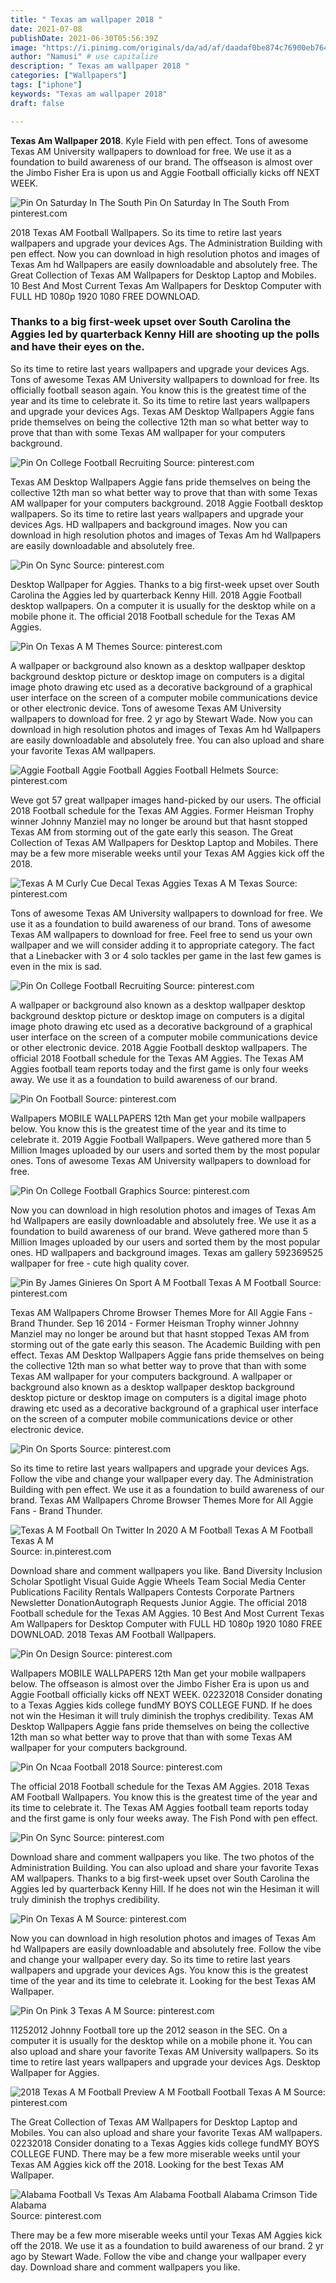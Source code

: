 ```yaml
---
title: " Texas am wallpaper 2018 "
date: 2021-07-08
publishDate: 2021-06-30T05:56:39Z
image: "https://i.pinimg.com/originals/da/ad/af/daadaf0be874c76900eb764173d1014f.jpg"
author: "Namusi" # use capitalize
description: " Texas am wallpaper 2018 "
categories: ["Wallpapers"]
tags: ["iphone"]
keywords: "Texas am wallpaper 2018"
draft: false

---
```



**Texas Am Wallpaper 2018**. Kyle Field with pen effect. Tons of awesome Texas AM University wallpapers to download for free. We use it as a foundation to build awareness of our brand. The offseason is almost over the Jimbo Fisher Era is upon us and Aggie Football officially kicks off NEXT WEEK.

![Pin On Saturday In The South](https://i.pinimg.com/originals/4f/0a/d0/4f0ad0c70fa6704c8b549a56191d275f.jpg "Pin On Saturday In The South")
Pin On Saturday In The South From pinterest.com


2018 Texas AM Football Wallpapers. So its time to retire last years wallpapers and upgrade your devices Ags. The Administration Building with pen effect. Now you can download in high resolution photos and images of Texas Am hd Wallpapers are easily downloadable and absolutely free. The Great Collection of Texas AM Wallpapers for Desktop Laptop and Mobiles. 10 Best And Most Current Texas Am Wallpapers for Desktop Computer with FULL HD 1080p 1920 1080 FREE DOWNLOAD.

### Thanks to a big first-week upset over South Carolina the Aggies led by quarterback Kenny Hill are shooting up the polls and have their eyes on the.

So its time to retire last years wallpapers and upgrade your devices Ags. Tons of awesome Texas AM University wallpapers to download for free. Its officially football season again. You know this is the greatest time of the year and its time to celebrate it. So its time to retire last years wallpapers and upgrade your devices Ags. Texas AM Desktop Wallpapers Aggie fans pride themselves on being the collective 12th man so what better way to prove that than with some Texas AM wallpaper for your computers background.


![Pin On College Football Recruiting](https://i.pinimg.com/originals/7c/41/3e/7c413efbc4a7ff1281ce7268a97f62ef.jpg "Pin On College Football Recruiting")
Source: pinterest.com

Texas AM Desktop Wallpapers Aggie fans pride themselves on being the collective 12th man so what better way to prove that than with some Texas AM wallpaper for your computers background. 2018 Aggie Football desktop wallpapers. So its time to retire last years wallpapers and upgrade your devices Ags. HD wallpapers and background images. Now you can download in high resolution photos and images of Texas Am hd Wallpapers are easily downloadable and absolutely free.

![Pin On Sync](https://i.pinimg.com/originals/f7/d1/a4/f7d1a4aff0d32448ddcebe19eed444a2.jpg "Pin On Sync")
Source: pinterest.com

Desktop Wallpaper for Aggies. Thanks to a big first-week upset over South Carolina the Aggies led by quarterback Kenny Hill. 2018 Aggie Football desktop wallpapers. On a computer it is usually for the desktop while on a mobile phone it. The official 2018 Football schedule for the Texas AM Aggies.

![Pin On Texas A M Themes](https://i.pinimg.com/originals/49/cf/9c/49cf9c12e333d392a82575e151cb0a59.jpg "Pin On Texas A M Themes")
Source: pinterest.com

A wallpaper or background also known as a desktop wallpaper desktop background desktop picture or desktop image on computers is a digital image photo drawing etc used as a decorative background of a graphical user interface on the screen of a computer mobile communications device or other electronic device. Tons of awesome Texas AM University wallpapers to download for free. 2 yr ago by Stewart Wade. Now you can download in high resolution photos and images of Texas Am hd Wallpapers are easily downloadable and absolutely free. You can also upload and share your favorite Texas AM wallpapers.

![Aggie Football Aggie Football Aggies Football Helmets](https://i.pinimg.com/originals/a9/2a/df/a92adf4c5e45dcdd43a62e7b96f8e8ee.jpg "Aggie Football Aggie Football Aggies Football Helmets")
Source: pinterest.com

Weve got 57 great wallpaper images hand-picked by our users. The official 2018 Football schedule for the Texas AM Aggies. Former Heisman Trophy winner Johnny Manziel may no longer be around but that hasnt stopped Texas AM from storming out of the gate early this season. The Great Collection of Texas AM Wallpapers for Desktop Laptop and Mobiles. There may be a few more miserable weeks until your Texas AM Aggies kick off the 2018.

![Texas A M Curly Cue Decal Texas Aggies Texas A M Texas](https://i.pinimg.com/736x/2a/0d/e0/2a0de03849776b30bc33c1309aed7dd8.jpg "Texas A M Curly Cue Decal Texas Aggies Texas A M Texas")
Source: pinterest.com

Tons of awesome Texas AM University wallpapers to download for free. We use it as a foundation to build awareness of our brand. Tons of awesome Texas AM wallpapers to download for free. Feel free to send us your own wallpaper and we will consider adding it to appropriate category. The fact that a Linebacker with 3 or 4 solo tackles per game in the last few games is even in the mix is sad.

![Pin On College Football Recruiting](https://i.pinimg.com/736x/c6/56/e7/c656e73658dfb2a70c414402e47f99f3.jpg "Pin On College Football Recruiting")
Source: pinterest.com

A wallpaper or background also known as a desktop wallpaper desktop background desktop picture or desktop image on computers is a digital image photo drawing etc used as a decorative background of a graphical user interface on the screen of a computer mobile communications device or other electronic device. 2018 Aggie Football desktop wallpapers. The official 2018 Football schedule for the Texas AM Aggies. The Texas AM Aggies football team reports today and the first game is only four weeks away. We use it as a foundation to build awareness of our brand.

![Pin On Football](https://i.pinimg.com/originals/4b/dc/c5/4bdcc5d26ae1f34b7f6b38608ed2e952.jpg "Pin On Football")
Source: pinterest.com

Wallpapers MOBILE WALLPAPERS 12th Man get your mobile wallpapers below. You know this is the greatest time of the year and its time to celebrate it. 2019 Aggie Football Wallpapers. Weve gathered more than 5 Million Images uploaded by our users and sorted them by the most popular ones. Tons of awesome Texas AM University wallpapers to download for free.

![Pin On College Football Graphics](https://i.pinimg.com/originals/ef/c3/20/efc320d50092f84ffe2f354b39b3e53f.png "Pin On College Football Graphics")
Source: pinterest.com

Now you can download in high resolution photos and images of Texas Am hd Wallpapers are easily downloadable and absolutely free. We use it as a foundation to build awareness of our brand. Weve gathered more than 5 Million Images uploaded by our users and sorted them by the most popular ones. HD wallpapers and background images. Texas am gallery 592369525 wallpaper for free - cute high quality cover.

![Pin By James Ginieres On Sport A M Football Texas A M Football](https://i.pinimg.com/736x/10/2c/77/102c7719310d2cc2fb7448c9dbf85e37.jpg "Pin By James Ginieres On Sport A M Football Texas A M Football")
Source: pinterest.com

Texas AM Wallpapers Chrome Browser Themes More for All Aggie Fans - Brand Thunder. Sep 16 2014 - Former Heisman Trophy winner Johnny Manziel may no longer be around but that hasnt stopped Texas AM from storming out of the gate early this season. The Academic Building with pen effect. Texas AM Desktop Wallpapers Aggie fans pride themselves on being the collective 12th man so what better way to prove that than with some Texas AM wallpaper for your computers background. A wallpaper or background also known as a desktop wallpaper desktop background desktop picture or desktop image on computers is a digital image photo drawing etc used as a decorative background of a graphical user interface on the screen of a computer mobile communications device or other electronic device.

![Pin On Sports](https://i.pinimg.com/originals/57/04/25/5704258dba5355f9b16bea9dd013c6ec.png "Pin On Sports")
Source: pinterest.com

So its time to retire last years wallpapers and upgrade your devices Ags. Follow the vibe and change your wallpaper every day. The Administration Building with pen effect. We use it as a foundation to build awareness of our brand. Texas AM Wallpapers Chrome Browser Themes More for All Aggie Fans - Brand Thunder.

![Texas A M Football On Twitter In 2020 A M Football Texas A M Football Texas A M](https://i.pinimg.com/originals/7e/75/2a/7e752a2e7d045e80ddb308ff47225c2b.jpg "Texas A M Football On Twitter In 2020 A M Football Texas A M Football Texas A M")
Source: in.pinterest.com

Download share and comment wallpapers you like. Band Diversity Inclusion Scholar Spotlight Visual Guide Aggie Wheels Team Social Media Center Publications Facility Rentals Wallpapers Contests Corporate Partners Newsletter DonationAutograph Requests Junior Aggie. The official 2018 Football schedule for the Texas AM Aggies. 10 Best And Most Current Texas Am Wallpapers for Desktop Computer with FULL HD 1080p 1920 1080 FREE DOWNLOAD. 2018 Texas AM Football Wallpapers.

![Pin On Design](https://i.pinimg.com/originals/df/70/48/df7048380b82acc316eade9f5731851d.jpg "Pin On Design")
Source: pinterest.com

Wallpapers MOBILE WALLPAPERS 12th Man get your mobile wallpapers below. The offseason is almost over the Jimbo Fisher Era is upon us and Aggie Football officially kicks off NEXT WEEK. 02232018 Consider donating to a Texas Aggies kids college fundMY BOYS COLLEGE FUND. If he does not win the Hesiman it will truly diminish the trophys credibility. Texas AM Desktop Wallpapers Aggie fans pride themselves on being the collective 12th man so what better way to prove that than with some Texas AM wallpaper for your computers background.

![Pin On Ncaa Football 2018](https://i.pinimg.com/736x/2a/72/82/2a72820b4c6033cb7e7fd8c33401baac.jpg "Pin On Ncaa Football 2018")
Source: pinterest.com

The official 2018 Football schedule for the Texas AM Aggies. 2018 Texas AM Football Wallpapers. You know this is the greatest time of the year and its time to celebrate it. The Texas AM Aggies football team reports today and the first game is only four weeks away. The Fish Pond with pen effect.

![Pin On Sync](https://i.pinimg.com/150x150/f8/31/12/f83112371ebf51556e152475f19a615b.jpg "Pin On Sync")
Source: pinterest.com

Download share and comment wallpapers you like. The two photos of the Administration Building. You can also upload and share your favorite Texas AM wallpapers. Thanks to a big first-week upset over South Carolina the Aggies led by quarterback Kenny Hill. If he does not win the Hesiman it will truly diminish the trophys credibility.

![Pin On Texas A M](https://i.pinimg.com/originals/06/7d/cd/067dcd7ab752af5463ec460988ec765e.png "Pin On Texas A M")
Source: pinterest.com

Now you can download in high resolution photos and images of Texas Am hd Wallpapers are easily downloadable and absolutely free. Follow the vibe and change your wallpaper every day. So its time to retire last years wallpapers and upgrade your devices Ags. You know this is the greatest time of the year and its time to celebrate it. Looking for the best Texas AM Wallpaper.

![Pin On Pink 3 Texas A M](https://i.pinimg.com/originals/3c/8d/f9/3c8df9d1a945d2434d9b305f48618f87.jpg "Pin On Pink 3 Texas A M")
Source: pinterest.com

11252012 Johnny Football tore up the 2012 season in the SEC. On a computer it is usually for the desktop while on a mobile phone it. You can also upload and share your favorite Texas AM University wallpapers. So its time to retire last years wallpapers and upgrade your devices Ags. Desktop Wallpaper for Aggies.

![2018 Texas A M Football Preview A M Football Football Texas A M](https://i.pinimg.com/originals/1c/f5/83/1cf583faf74fbea75499868514ac8d6d.jpg "2018 Texas A M Football Preview A M Football Football Texas A M")
Source: pinterest.com

The Great Collection of Texas AM Wallpapers for Desktop Laptop and Mobiles. You can also upload and share your favorite Texas AM wallpapers. 02232018 Consider donating to a Texas Aggies kids college fundMY BOYS COLLEGE FUND. There may be a few more miserable weeks until your Texas AM Aggies kick off the 2018. Looking for the best Texas AM Wallpaper.

![Alabama Football Vs Texas Am Alabama Football Alabama Crimson Tide Alabama](https://i.pinimg.com/originals/da/ad/af/daadaf0be874c76900eb764173d1014f.jpg "Alabama Football Vs Texas Am Alabama Football Alabama Crimson Tide Alabama")
Source: pinterest.com

There may be a few more miserable weeks until your Texas AM Aggies kick off the 2018. We use it as a foundation to build awareness of our brand. 2 yr ago by Stewart Wade. Follow the vibe and change your wallpaper every day. Download share and comment wallpapers you like.

